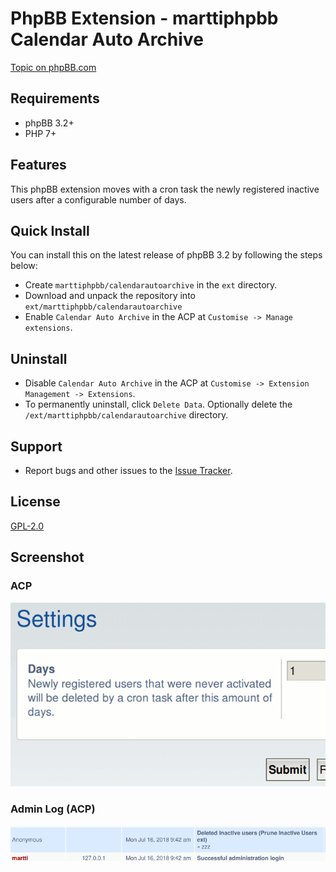 # PhpBB Extension - marttiphpbb Calendar Auto Archive

[Topic on phpBB.com](#now)

## Requirements

* phpBB 3.2+
* PHP 7+

## Features

This phpBB extension moves with a cron task the newly registered inactive users after a configurable number of days.

## Quick Install

You can install this on the latest release of phpBB 3.2 by following the steps below:

* Create `marttiphpbb/calendarautoarchive` in the `ext` directory.
* Download and unpack the repository into `ext/marttiphpbb/calendarautoarchive`
* Enable `Calendar Auto Archive` in the ACP at `Customise -> Manage extensions`.

## Uninstall

* Disable `Calendar Auto Archive` in the ACP at `Customise -> Extension Management -> Extensions`.
* To permanently uninstall, click `Delete Data`. Optionally delete the `/ext/marttiphpbb/calendarautoarchive` directory.

## Support

* Report bugs and other issues to the [Issue Tracker](https://github.com/marttiphpbb/phpbb-ext-calendarautoarchive/issues).

## License

[GPL-2.0](license.txt)

## Screenshot

### ACP

![ACP](doc/acp.png)

### Admin Log (ACP)

![Admin Log](doc/log.png)
